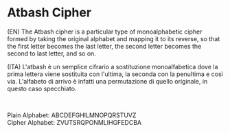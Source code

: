 # Atbash Cipher

(EN)
The Atbash cipher is a particular type of monoalphabetic cipher formed by taking the original alphabet and mapping it to its reverse,
so that the first letter becomes the last letter, the second letter becomes the second to last letter, and so on.

(ITA)
L'atbash è un semplice cifrario a sostituzione monoalfabetica dove la prima lettera viene sostituita con l'ultima, la seconda con la penultima e così via.
L'alfabeto di arrivo è infatti una permutazione di quello originale, in questo caso specchiato.

<br/>

Plain Alphabet:  ABCDEFGHILMNOPQRSTUVZ <br/>
Cipher Alphabet: ZVUTSRQPONMLIHGFEDCBA

